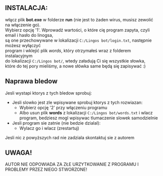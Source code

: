 ## INSTALACJA:
włącz plik **bot.exe** w folderze **run** (nie jest to żaden wirus, musisz zewolić na włączenie go).  
Wybierz opcję '1'. Wprowadź wartości, o które cię program zapyta, czyli email i hasło do linogsa,  
są one przechowywane w lokalizacji `C:/Lingos bot/login.txt`, następnie możesz wyłączyć  
program i wklejić plik *words*, który otrzymałeś wraz z folderem instalacyjnym  
do lokalizacji `C:/Lingos bot/`, wtedy załadują Ci się wszystkie słowka,  
które do tej pory mieliśmy, a nowe słówka same będą się zapisywać :)

## Naprawa bledow
Jesli wystapi ktorys z tych bledow sprobuj:
* Jesli slowko jest zle wpisywane sprobuj ktorys z tych rozwiazan:
  * Wybierz opcję '2' przy włączeniu programu
  * Albo usun plik **words** z lokalizacji `C:/Lingos bot/words.txt` i wlacz program, bedziesz mogl wpisywac tlumaczenie slowek samodzielnie
* Jesli program sie zatnie (nie bedzie dzialal):
  * Wylacz go i wlacz (zrestartuj)
 
 Jesli nic z powyższych rad nie zadziala skontaktuj sie z autorem



## UWAGA!
AUTOR NIE ODPOWIADA ZA ZŁE URZYTKOWANIE Z PROGRAMU I PROBLEMY PRZEZ NIEGO STWORZONE!
